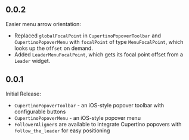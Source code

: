 ## 0.0.2
Easier menu arrow orientation:

* Replaced `globalFocalPoint` in `CupertinoPopoverToolbar` and `CupertinoPopoverMenu` with `focalPoint` of type `MenuFocalPoint`, which looks up the `Offset` on demand.
* Added `LeaderMenuFocalPoint`, which gets its focal point offset from a `Leader` widget.

## 0.0.1
Initial Release:

* `CupertinoPopoverToolbar` - an iOS-style popover toolbar with configurable buttons
* `CupertinoPopoverMenu` - an iOS-style popover menu
* `FollowerAligner`s are available to integrate Cupertino popovers with `follow_the_leader` for easy positioning
